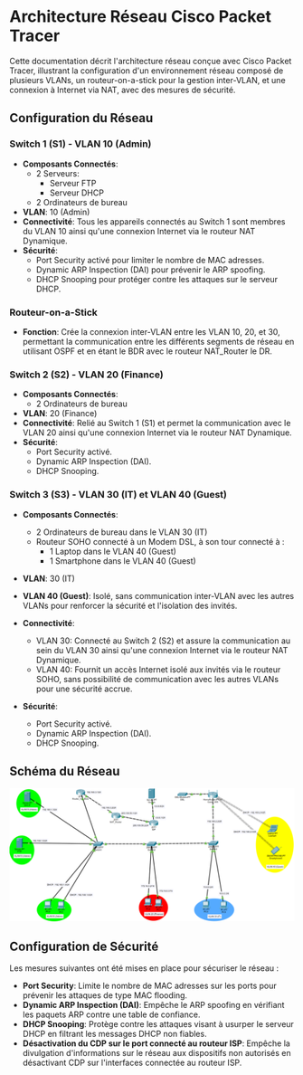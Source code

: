 # Architecture Réseau Cisco Packet Tracer

Cette documentation décrit l'architecture réseau conçue avec Cisco Packet Tracer, illustrant la configuration d'un environnement réseau composé de plusieurs VLANs, un routeur-on-a-stick pour la gestion inter-VLAN, et une connexion à Internet via NAT, avec des mesures de sécurité.

## Configuration du Réseau

### Switch 1 (S1) - VLAN 10 (Admin)

- **Composants Connectés**:
    - 2 Serveurs:
        + Serveur FTP
        + Serveur DHCP
    - 2 Ordinateurs de bureau
- **VLAN**: 10 (Admin)
- **Connectivité**: Tous les appareils connectés au Switch 1 sont membres du VLAN 10 ainsi qu'une connexion Internet via le routeur NAT Dynamique.
- **Sécurité**:
    - Port Security activé pour limiter le nombre de MAC adresses.
    - Dynamic ARP Inspection (DAI) pour prévenir le ARP spoofing.
    - DHCP Snooping pour protéger contre les attaques sur le serveur DHCP.

### Routeur-on-a-Stick

- **Fonction**: Crée la connexion inter-VLAN entre les VLAN 10, 20, et 30, permettant la communication entre les différents segments de réseau en utilisant OSPF et en étant le BDR avec le routeur NAT_Router le DR.

### Switch 2 (S2) - VLAN 20 (Finance)

- **Composants Connectés**:
    - 2 Ordinateurs de bureau
- **VLAN**: 20 (Finance)
- **Connectivité**: Relié au Switch 1 (S1) et permet la communication avec le VLAN 20 ainsi qu'une connexion Internet via le routeur NAT Dynamique.
- **Sécurité**:
    - Port Security activé.
    - Dynamic ARP Inspection (DAI).
    - DHCP Snooping.

### Switch 3 (S3) - VLAN 30 (IT) et VLAN 40 (Guest)

- **Composants Connectés**:

    - 2 Ordinateurs de bureau dans le VLAN 30 (IT)
    - Routeur SOHO connecté à un Modem DSL, à son tour connecté à :
        + 1 Laptop dans le VLAN 40 (Guest)
        + 1 Smartphone dans le VLAN 40 (Guest)

- **VLAN**: 30 (IT)
- **VLAN 40 (Guest)**: Isolé, sans communication inter-VLAN avec les autres VLANs pour renforcer la sécurité et l'isolation des invités.
- **Connectivité**: 
    - VLAN 30: Connecté au Switch 2 (S2) et assure la communication au sein du VLAN 30 ainsi qu'une connexion Internet via le routeur NAT Dynamique.
    - VLAN 40: Fournit un accès Internet isolé aux invités via le routeur SOHO, sans possibilité de communication avec les autres VLANs pour une sécurité accrue.
- **Sécurité**:
    - Port Security activé.
    - Dynamic ARP Inspection (DAI).
    - DHCP Snooping.

## Schéma du Réseau
![Schéma cisco packet tracer](Maquette.png)

## Configuration de Sécurité

Les mesures suivantes ont été mises en place pour sécuriser le réseau :

- **Port Security**: Limite le nombre de MAC adresses sur les ports pour prévenir les attaques de type MAC flooding.
- **Dynamic ARP Inspection (DAI)**: Empêche le ARP spoofing en vérifiant les paquets ARP contre une table de confiance.
- **DHCP Snooping**: Protège contre les attaques visant à usurper le serveur DHCP en filtrant les messages DHCP non fiables.
- **Désactivation du CDP sur le port connecté au routeur ISP**: Empêche la divulgation d'informations sur le réseau aux dispositifs non autorisés en désactivant CDP sur l'interfaces connectée au routeur ISP.
